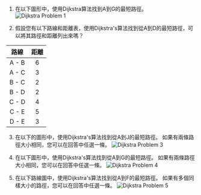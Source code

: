 

1. 在以下圖形中，使用Dijkstra算法找到A到G的最短路徑。
   ![Dijkstra Problem 1](https://i.imgur.com/SSRzWFL.png)
   
2. 假設您有以下路線和距離表，使用Dijkstra's算法找到從A到D的最短路徑，可以將其路徑和距離列出來嗎？

|  路線  | 距離 |
|:------:|:----:|
| A - B  |  6   |
| A - C  |  3   |
| B - C  |  2   |
| B - D  |  2   |
| C - D  |  4   |
| C - E  |  5   |
| D - E  |  3   |

3. 在以下的圖形中，使用Dijkstra's算法找到從A到J的最短路徑。 如果有兩條路徑大小相同，您可以在回答中任選一條。 
   ![Dijkstra Problem 3](https://i.imgur.com/Q7V51bf.png)
   
4. 在以下圖形中，使用Dijkstra's算法找到從A到G的最短路徑。 如果有兩條路徑大小相同，您可以在回答中任選一條。 
   ![Dijkstra Problem 4](https://i.imgur.com/Gkp5XIk.png)
   
5. 在以下路線圖中，使用Dijkstra's算法找到從A到F的最短路徑。 如果有多個同樣大小的路徑，您可以在回答中任選一條。 
   ![Dijkstra Problem 5](https://i.imgur.com/dNR5Wav.png)